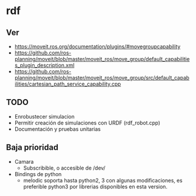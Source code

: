 # rdf

## Ver

- https://moveit.ros.org/documentation/plugins/#movegroupcapability
- https://github.com/ros-planning/moveit/blob/master/moveit_ros/move_group/default_capabilities_plugin_description.xml
- https://github.com/ros-planning/moveit/blob/master/moveit_ros/move_group/src/default_capabilities/cartesian_path_service_capability.cpp

## TODO

- Enrobustecer simulacion
- Permitir creación de simulaciones con URDF (rdf_robot.cpp)
- Documentación y pruebas unitarias

## Baja prioridad

- Camara
  - Subscribible, o accesible de /dev/
- Bindings de python
  - melodic soporta hasta python2, 3 con algunas modificaciones, es preferible python3 por librerias disponibles en esta version.
